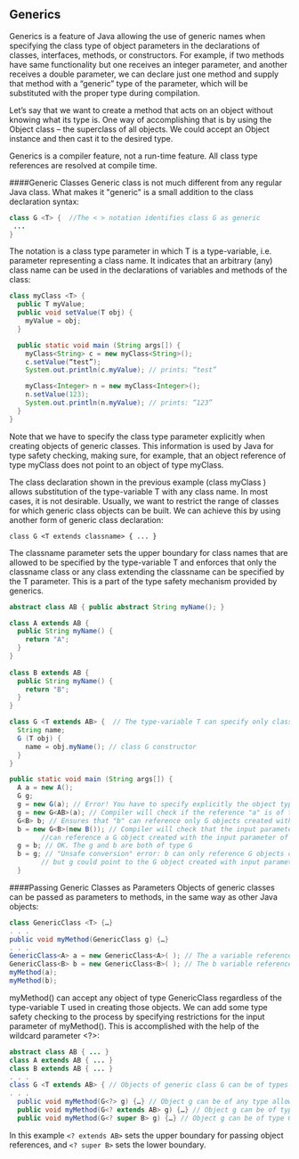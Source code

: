 ## Generics
Generics is a feature of Java allowing the use of generic names when specifying the class type of object parameters in the declarations of classes, interfaces, methods, or constructors. For example, if two methods have same functionality but one receives an integer parameter, and another receives a double parameter, we can declare just one method and supply that method with a “generic” type of the parameter, which will be substituted with the proper type during compilation.

Let’s say that we want to create a method that acts on an object without knowing what its type is. One way of accomplishing that is by using the Object class – the superclass of all objects. We could accept an Object instance and then cast it to the desired type.

Generics is a compiler feature, not a run-time feature. All class type references are resolved at compile time.

####Generic Classes
Generic class is not much different from any regular Java class. What makes it "generic" is a small addition to the class declaration syntax:
```java
class G <T> {  //The < > notation identifies class G as generic
 ...
}
```
The <T> notation is a class type parameter in which T is a type-variable, i.e. parameter representing a class name. It indicates that an arbitrary (any) class name can be used in the declarations of variables and methods of the class:
```java
class myClass <T> {
  public T myValue;
  public void setValue(T obj) {
    myValue = obj;
  }

  public static void main (String args[]) {
    myClass<String> c = new myClass<String>();
    c.setValue(“test”);
    System.out.println(c.myValue); // prints: “test”

    myClass<Integer> n = new myClass<Integer>();
    n.setValue(123);
    System.out.println(n.myValue); // prints: “123”
  }
}
```
Note that we have to specify the class type parameter explicitly when creating objects of generic classes. This information is used by Java for type safety checking, making sure, for example, that an object reference of type myClass<String> does not point to an object of type myClass<Integer>.

The class declaration shown in the previous example (class myClass <T>) allows substitution of the type-variable T with any class name. In most cases, it is not desirable. Usually, we want to restrict the range of classes for which generic class objects can be built. We can achieve this by using another form of generic class declaration:
```
class G <T extends classname> { ... }
```
The classname parameter sets the upper boundary for class names that are allowed to be specified by the type-variable T and enforces that only the classname class or any class extending the classname can be specified by the T parameter. This is a part of the type safety mechanism provided by generics.
```java
abstract class AB { public abstract String myName(); }

class A extends AB { 
  public String myName() {
    return "A";
  }
}
  
class B extends AB { 
  public String myName() {
    return "B";
  }
}

class G <T extends AB> {  // The type-variable T can specify only class AB or its subclasses
  String name;
  G (T obj) { 
    name = obj.myName(); // class G constructor
  } 
}

public static void main (String args[]) {
  A a = new A();
  G g;
  g = new G(a); // Error! You have to specify explicitly the object type you are passing to the constructor of class G.
  g = new G<AB>(a); // Compiler will check if the reference "a" is of type AB or its subclasses
  G<B> b; // Ensures that "b" can reference only G objects created with the input parameter of type B.
  b = new G<B>(new B()); // Compiler will check that the input parameter new B() is of type B (and it is), and that b 
        //can reference a G object created with the input parameter of this type.
  g = b; // OK. The g and b are both of type G
  b = g; // "Unsafe conversion" error: b can only reference G objects created with input parameter of type B, 
        // but g could point to the G object created with input parameter of type AB, A, or B
  }
```
####Passing Generic Classes as Parameters
Objects of generic classes can be passed as parameters to methods, in the same way as other Java objects:
```java
class GenericClass <T> {…}
. . .
public void myMethod(GenericClass g) {…}
. . .
GenericClass<A> a = new GenericClass<A>( ); // The a variable references an object of type GenericClass<A>
GenericClass<B> b = new GenericClass<B>( ); // The b variable references an object of type GenericClass<B>
myMethod(a);
myMethod(b);
```
myMethod() can accept any object of type GenericClass regardless of the type-variable T used in creating those objects. We can add some type safety checking to the process by specifying restrictions for the input parameter of myMethod(). This is accomplished with the help of the wildcard parameter <?>:
```java
abstract class AB { ... }
class A extends AB { ... }
class B extends AB { ... }
. . .
class G <T extends AB> { // Objects of generic class G can be of types G, G<AB>, G<A>, or G<B>
. . .
  public void myMethod(G<?> g) {…} // Object g can be of any type allowed by the class G declaration
  public void myMethod(G<? extends AB> g) {…} // Object g can be of type G<AB> or its sub-classes (i.e. G<AB>, G<A>, G<B>)
  public void myMethod(G<? super B> g) {…} // Object g can be of type G<B> or its super-classes (i.e. G<B> or G<AB>)
```
In this example ```<? extends AB>``` sets the upper boundary for passing object references, and ```<? super B>``` sets the lower boundary.
